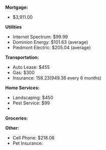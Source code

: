 

**Mortgage:**
- $3,911.00

**Utilities**
- Internet Spectrum: $99.99
- Dominion Energy: $101.63 (average)
- Piedmont Electric: $205.04 (average)

**Transportation:** 
- Auto Lease: $455 
- Gas: $300
- Insurance: $158.23 ($949.38 every 6 months)

**Home Services:**
- Landscaping: $450
- Pest Service: $99 
- 

**Groceries:**


**Other:**
- Cell Phone: $218.08
- Pet Insurance: 